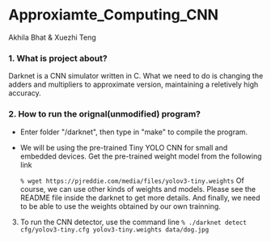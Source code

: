 # Approxiamte_Computing_CNN 

Akhila Bhat & Xuezhi Teng

### 1. What is project about?

Darknet is a CNN simulator written in C. What we need to do is changing the adders and multipliers to approximate version, maintaining a reletively high accuracy.

### 2. How to run the orignal(unmodified) program?

* Enter folder "/darknet", then type in "make" to compile the program.
* We will be using the pre-trained Tiny YOLO CNN for small and embedded devices. Get the pre-trained weight model from the following link 

  `% wget https://pjreddie.com/media/files/yolov3-tiny.weights` 
Of course, we can use other kinds of weights and models. Please see the README file inside the darknet to get more details. And finally, we need to be able to use the weights obtained by our own trainning.
3. To run the CNN detector, use the command line `% ./darknet detect cfg/yolov3-tiny.cfg yolov3-tiny.weights data/dog.jpg`


